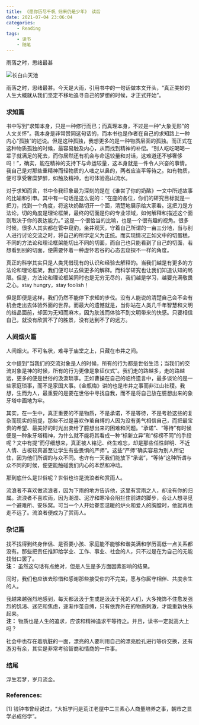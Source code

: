 ```yaml
---
title: 《愿你历尽千帆 归来仍是少年》 读后
date: 2021-07-04 23:06:04
categories: 
    - Reading
tags:
    - 读书
    - 随笔
---
```


雨落之时，思绪最甚

<!--more-->

![长白山天池](https://lilu-pic-bed.oss-cn-beijing.aliyuncs.com/my-blog/20210704-yuangui-after-reading/changbai-mountain-tianchi.jpg)


雨落之时，思绪最甚。今天是大雨，引用书中的一句话做本文开头，“真正美妙的人生大概就从我们坚定不移地追寻自己的梦想的时候，才正式开始”。

### 求知篇
书中写到“求知本身，只是一种修行而已；而真理本身，不过是一种“大象无形”的人文关怀”。我本身是非常赞同这句话的，而本书也是作者在自己的求知路上一种内心“孤独”的述说。但是这种孤独，我想更多的是一种物质层面的孤独。而正式在这种物质孤独的时候，最容易触及内心，从而找到精神的补偿。“别人吃吃喝喝一辈子就满足的死去，而你居然还有机会与命运较量和对话，这难道还不够奢侈吗！”，确实，能在精神的支持下与命运较量，这本身就是一件令人兴奋的事情。我自己是对那些重精神而轻物质的人嗤之以鼻的，两者应当平等待之。如有物质，便可享受奢糜梦醉，如触及精神，也可体验高山流水。

对于求知而言，书中令我印象最为深刻的是在《谁尝了你的奶酪》一文中所述故事的比喻和引申。其中有一句话是这么说的：“在座的各位，你们的研究目标就是一把刀，找到一个角度，将这块奶酪切开一个面，清楚地展示给大家看。这把刀是方法论，切的角度是理论框架，最终的切面是你的专业领域，如何解释和描述这个面则取决于你的表达能力。” 这是一个很恰当的比喻，也是一个很有趣的视角。很多时候，很多人其实都在管中窥豹，坐井观天，守着自己所谓的一亩三分地，当与别人进行讨论交流之时，将自己的所学定义为正统。而实现情况正如文中的切蛋糕，不同的方法论和理论框架能切出不同的切面，而自己也只能看到了自己的切面，若想看到别的切面，便需要怀着一种虚怀若谷的心态去窥探不一样的角度。

真正的科学其实只是人类凭借现有的认识和经验去解释的。当我们越是有更多的方法论和理论框架，我们便可以去做更多的解释。而科学研究也让我们知道认知的局限。但是，方法论和理论框架同时也是无穷无尽的，我们越是学习，越要充满敬畏之心。stay hungry，stay foolish！

但是即便是这样，我们仍然不能停下求知的步伐。没有人能说的清楚自己会不会有机会走出去体验外面的世界。而最大的遗憾就是，当你站在人类几千年智慧和文明的结晶面前，却因为无知而麻木，因为肤浅而体验不到文明带来的快感。只要相信自己，就没有欣赏不了的胜景，没有达到不了的远方。

### 人间烟火篇
人间烟火。不可名状，难寻于庙堂之上，只藏在市井之间。

文中提到“当我们的交流对象是人的时候，所有的行为都是世俗生活；当我们的交流对象是神的时候，所有的行为更像是象征仪式”。我们走的路越多，走的路越远，更多的便是世俗的汲汲琐事。正如曹操在自己的临终遗言中，最多谈论的是一些家庭琐事，而不是家国大事。《金瓶梅》讲的也是市井之事而非江山社稷。我想，生而为人，最重要的是要在世俗中寻找自我，而不是将自己放在臆想出来的象牙塔中画地为牢。

其实，在一生中，真正重要的不是物质，不是承诺，不是等待，不是考验这些的复杂而现实的前提，那些不过是喜欢作茧自缚的人因为没有勇气相信自己，而把最宝贵的希望、最美好的时光出卖给了臆想出来的困难和问题。“承诺”、“等待”有时候便是一种象牙塔精神，为什么就不能将其看成一种“标新立异”和“标榜不同”的手段呢？文中有提“而仔细想来，真正被人铭记、终生难忘，却是那些任性鲜明、不近人情、古板较真甚至让学生有些畏惧的严师”。这些“严师”确实容易为别人所记住，因为他们所谓的与众不同。也许有一天我们能放下“承诺”，“等待”这种所谓与众不同的时候，便更能触碰我们内心的本然和冲动。

那到底什么是世俗呢？世俗也许是流浪者和赏雨人。

流浪者不喜欢做流浪者，因为下雨的地方告诉他，这里有赏雨之人，却没有你的归属。流浪者不喜欢雨，因为潮湿、泥泞和寒冷会阻拦住前进的脚步，会让人想寻觅一个避难所、安乐窝。可当一个人开始眷恋温暖的炉火和爱人的胸膛时，他就再也走不远了。流浪者便成为了赏雨人。

### 杂记篇
找不找得到终身伴侣、是否要小孩、家庭能不能够和谐美满和学历高低一点关系都没有。那些把责任推卸给学业、工作、事业、社会的人，只不过是在为自己的无能找借口罢了。  
**注：** 虽然这句话有点绝对，但是人生是多方面因素影响的结果。

同时，我们也应该去珍惜和感谢那些接受你的不完美，愿与你厮守相伴、共度余生的人。

我越来越强烈地感到，每天都汲汲于生或是汲汲于死的人们，大多掩饰不住愈发强烈的饥渴、迷茫和焦虑，逐渐作茧自缚，只有依靠外在的物质刺激，才能重新快乐起来。  
**注：** 物质也是人生的追求，应该和精神追求平等待之。并且，读书一定就高大上吗？

社会中也存在着肮脏的一面，漂亮的人要利用自己的漂亮脸孔进行等价交换，还有游刃有余，其实是非常考验智商和情商的一件事。

### 结尾
浮生若梦，岁月流金。

### References:
[1] 钱钟书曾经说过，“大抵学问是荒江老屋中二三素心人商量培养之事，朝市之显学必成俗学”。

